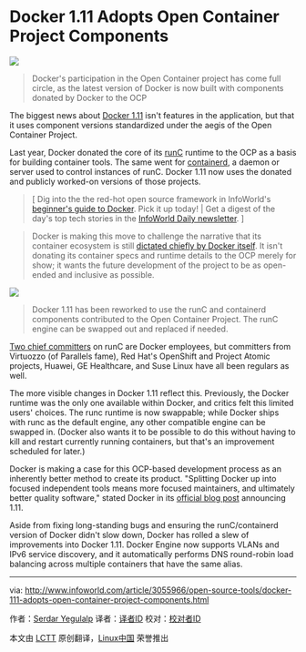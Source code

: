 Docker 1.11 Adopts Open Container Project Components
=======================================================

![](http://images.techhive.com/images/article/2015/01/docker-620x465-100559026-primary.idge.jpg)

>Docker's participation in the Open Container project has come full circle, as the latest version of Docker is now built with components donated by Docker to the OCP

The biggest news about [Docker 1.11][1] isn't features in the application, but that it uses component versions standardized under the aegis of the Open Container Project.

Last year, Docker donated the core of its [runC][2] runtime to the OCP as a basis for building container tools. The same went for [containerd][3], a daemon or server used to control instances of runC. Docker 1.11 now uses the donated and publicly worked-on versions of those projects.

>[ Dig into the the red-hot open source framework in InfoWorld's [beginner's guide to Docker][4]. Pick it up today! | Get a digest of the day's top tech stories in the [InfoWorld Daily newsletter][5]. ]

>Docker is making this move to challenge the narrative that its container ecosystem is still [dictated chiefly by Docker itself][6]. It isn't donating its container specs and runtime details to the OCP merely for show; it wants the future development of the project to be as open-ended and inclusive as possible.

![](http://images.techhive.com/images/article/2016/04/docker-runc-100656060-large.idge.png)

>Docker 1.11 has been reworked to use the runC and containerd components contributed to the Open Container Project. The runC engine can be swapped out and replaced if needed.

[Two chief committers][7] on runC are Docker employees, but committers from Virtuozzo (of Parallels fame), Red Hat's OpenShift and Project Atomic projects, Huawei, GE Healthcare, and Suse Linux have all been regulars as well.

The more visible changes in Docker 1.11 reflect this. Previously, the Docker runtime was the only one available within Docker, and critics felt this limited users' choices. The runc runtime is now swappable; while Docker ships with runc as the default engine, any other compatible engine can be swapped in. (Docker also wants it to be possible to do this without having to kill and restart currently running containers, but that's an improvement scheduled for later.)

Docker is making a case for this OCP-based development process as an inherently better method to create its product. "Splitting Docker up into focused independent tools means more focused maintainers, and ultimately better quality software," stated Docker in its [official blog post][8] announcing 1.11.

Aside from fixing long-standing bugs and ensuring the runC/containerd version of Docker didn't slow down, Docker has rolled a slew of improvements into Docker 1.11. Docker Engine now supports VLANs and IPv6 service discovery, and it automatically performs DNS round-robin load balancing across multiple containers that have the same alias.



------------------------------------------------------------------------------

via: http://www.infoworld.com/article/3055966/open-source-tools/docker-111-adopts-open-container-project-components.html

作者：[Serdar Yegulalp][a]
译者：[译者ID](https://github.com/译者ID)
校对：[校对者ID](https://github.com/校对者ID)

本文由 [LCTT](https://github.com/LCTT/TranslateProject) 原创翻译，[Linux中国](https://linux.cn/) 荣誉推出

[a]: http://www.infoworld.com/author/Serdar-Yegulalp/
[1]: https://blog.docker.com/2016/04/docker-engine-1-11-runc/
[2]: http://runc.io/
[3]: https://containerd.tools/
[4]: http://www.infoworld.com/resources/16373/application-virtualization/the-beginners-guide-to-docker#tk.ifw-infsb
[5]: http://www.infoworld.com/newsletters/signup.html#tk.ifw-infsb
[6]: http://www.infoworld.com/article/2876801/application-virtualization/docker-reorganization-grows-up.html
[7]: https://github.com/opencontainers/runc/graphs/contributors
[8]: https://blog.docker.com/2016/04/docker-engine-1-11-runc/
